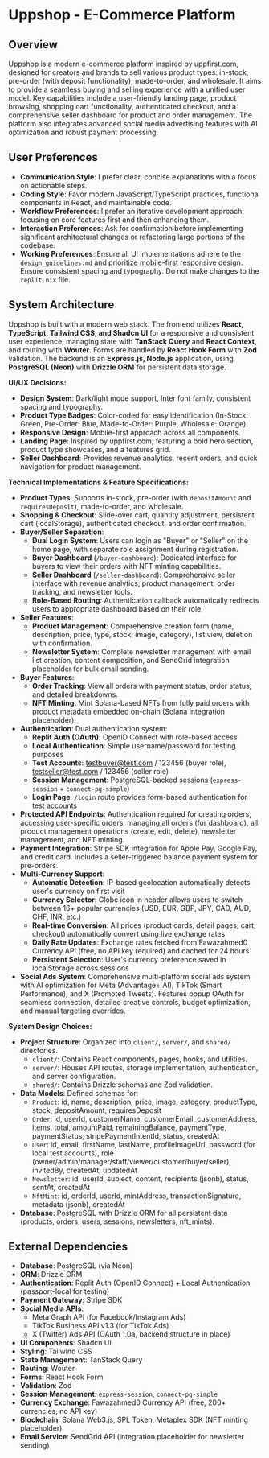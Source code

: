 # Uppshop - E-Commerce Platform

## Overview
Uppshop is a modern e-commerce platform inspired by uppfirst.com, designed for creators and brands to sell various product types: in-stock, pre-order (with deposit functionality), made-to-order, and wholesale. It aims to provide a seamless buying and selling experience with a unified user model. Key capabilities include a user-friendly landing page, product browsing, shopping cart functionality, authenticated checkout, and a comprehensive seller dashboard for product and order management. The platform also integrates advanced social media advertising features with AI optimization and robust payment processing.

## User Preferences
- **Communication Style**: I prefer clear, concise explanations with a focus on actionable steps.
- **Coding Style**: Favor modern JavaScript/TypeScript practices, functional components in React, and maintainable code.
- **Workflow Preferences**: I prefer an iterative development approach, focusing on core features first and then enhancing them.
- **Interaction Preferences**: Ask for confirmation before implementing significant architectural changes or refactoring large portions of the codebase.
- **Working Preferences**: Ensure all UI implementations adhere to the `design_guidelines.md` and prioritize mobile-first responsive design. Ensure consistent spacing and typography. Do not make changes to the `replit.nix` file.

## System Architecture
Uppshop is built with a modern web stack. The frontend utilizes **React, TypeScript, Tailwind CSS, and Shadcn UI** for a responsive and consistent user experience, managing state with **TanStack Query** and **React Context**, and routing with **Wouter**. Forms are handled by **React Hook Form** with **Zod** validation. The backend is an **Express.js, Node.js** application, using **PostgreSQL (Neon)** with **Drizzle ORM** for persistent data storage.

**UI/UX Decisions:**
- **Design System**: Dark/light mode support, Inter font family, consistent spacing and typography.
- **Product Type Badges**: Color-coded for easy identification (In-Stock: Green, Pre-Order: Blue, Made-to-Order: Purple, Wholesale: Orange).
- **Responsive Design**: Mobile-first approach across all components.
- **Landing Page**: Inspired by uppfirst.com, featuring a bold hero section, product type showcases, and a features grid.
- **Seller Dashboard**: Provides revenue analytics, recent orders, and quick navigation for product management.

**Technical Implementations & Feature Specifications:**
- **Product Types**: Supports in-stock, pre-order (with `depositAmount` and `requiresDeposit`), made-to-order, and wholesale.
- **Shopping & Checkout**: Slide-over cart, quantity adjustment, persistent cart (localStorage), authenticated checkout, and order confirmation.
- **Buyer/Seller Separation**:
    - **Dual Login System**: Users can login as "Buyer" or "Seller" on the home page, with separate role assignment during registration.
    - **Buyer Dashboard** (`/buyer-dashboard`): Dedicated interface for buyers to view their orders with NFT minting capabilities.
    - **Seller Dashboard** (`/seller-dashboard`): Comprehensive seller interface with revenue analytics, product management, order tracking, and newsletter tools.
    - **Role-Based Routing**: Authentication callback automatically redirects users to appropriate dashboard based on their role.
- **Seller Features**:
    - **Product Management**: Comprehensive creation form (name, description, price, type, stock, image, category), list view, deletion with confirmation.
    - **Newsletter System**: Complete newsletter management with email list creation, content composition, and SendGrid integration placeholder for bulk email sending.
- **Buyer Features**:
    - **Order Tracking**: View all orders with payment status, order status, and detailed breakdowns.
    - **NFT Minting**: Mint Solana-based NFTs from fully paid orders with product metadata embedded on-chain (Solana integration placeholder).
- **Authentication**: Dual authentication system:
    - **Replit Auth (OAuth)**: OpenID Connect with role-based access
    - **Local Authentication**: Simple username/password for testing purposes
    - **Test Accounts**: testbuyer@test.com / 123456 (buyer role), testseller@test.com / 123456 (seller role)
    - **Session Management**: PostgreSQL-backed sessions (`express-session` + `connect-pg-simple`)
    - **Login Page**: `/login` route provides form-based authentication for test accounts
- **Protected API Endpoints**: Authentication required for creating orders, accessing user-specific orders, managing all orders (for dashboard), all product management operations (create, edit, delete), newsletter management, and NFT minting.
- **Payment Integration**: Stripe SDK integration for Apple Pay, Google Pay, and credit card. Includes a seller-triggered balance payment system for pre-orders.
- **Multi-Currency Support**: 
    - **Automatic Detection**: IP-based geolocation automatically detects user's currency on first visit
    - **Currency Selector**: Globe icon in header allows users to switch between 16+ popular currencies (USD, EUR, GBP, JPY, CAD, AUD, CHF, INR, etc.)
    - **Real-time Conversion**: All prices (product cards, detail pages, cart, checkout) automatically convert using live exchange rates
    - **Daily Rate Updates**: Exchange rates fetched from Fawazahmed0 Currency API (free, no API key required) and cached for 24 hours
    - **Persistent Selection**: User's currency preference saved in localStorage across sessions
- **Social Ads System**: Comprehensive multi-platform social ads system with AI optimization for Meta (Advantage+ AI), TikTok (Smart Performance), and X (Promoted Tweets). Features popup OAuth for seamless connection, detailed creative controls, budget optimization, and manual targeting overrides.

**System Design Choices:**
- **Project Structure**: Organized into `client/`, `server/`, and `shared/` directories.
    - `client/`: Contains React components, pages, hooks, and utilities.
    - `server/`: Houses API routes, storage implementation, authentication, and server configuration.
    - `shared/`: Contains Drizzle schemas and Zod validation.
- **Data Models**: Defined schemas for:
    - `Product`: id, name, description, price, image, category, productType, stock, depositAmount, requiresDeposit
    - `Order`: id, userId, customerName, customerEmail, customerAddress, items, total, amountPaid, remainingBalance, paymentType, paymentStatus, stripePaymentIntentId, status, createdAt
    - `User`: id, email, firstName, lastName, profileImageUrl, password (for local test accounts), role (owner/admin/manager/staff/viewer/customer/buyer/seller), invitedBy, createdAt, updatedAt
    - `Newsletter`: id, userId, subject, content, recipients (jsonb), status, sentAt, createdAt
    - `NftMint`: id, orderId, userId, mintAddress, transactionSignature, metadata (jsonb), createdAt
- **Database**: PostgreSQL with Drizzle ORM for all persistent data (products, orders, users, sessions, newsletters, nft_mints).

## External Dependencies
- **Database**: PostgreSQL (via Neon)
- **ORM**: Drizzle ORM
- **Authentication**: Replit Auth (OpenID Connect) + Local Authentication (passport-local for testing)
- **Payment Gateway**: Stripe SDK
- **Social Media APIs**:
    - Meta Graph API (for Facebook/Instagram Ads)
    - TikTok Business API v1.3 (for TikTok Ads)
    - X (Twitter) Ads API (OAuth 1.0a, backend structure in place)
- **UI Components**: Shadcn UI
- **Styling**: Tailwind CSS
- **State Management**: TanStack Query
- **Routing**: Wouter
- **Forms**: React Hook Form
- **Validation**: Zod
- **Session Management**: `express-session`, `connect-pg-simple`
- **Currency Exchange**: Fawazahmed0 Currency API (free, 200+ currencies, no API key)
- **Blockchain**: Solana Web3.js, SPL Token, Metaplex SDK (NFT minting placeholder)
- **Email Service**: SendGrid API (integration placeholder for newsletter sending)